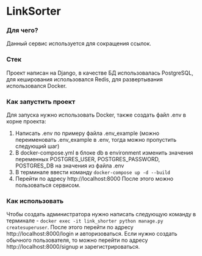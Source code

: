 # LinkSorter
### Для чего?
Данный сервис используется для сокращения ссылок.
### Стек
Проект написан на Django, в качестве БД использовалась PostgreSQL, для кеширования использовался Redis, для развертывания использовался Docker.
### Как запустить проект
Для запуска нужно использовать Docker, также создать файл .env в корне проекта:
1) Написать .env по примеру файла .env_example (можно переименовать .env_example в .env, тогда можно пропустить следующий шаг)
2) В docker-compose.yml в блоке db в environment изменить значения переменных POSTGRES_USER, POSTGRES_PASSWORD, POSTGRES_DB на значения из файла .env
3) В терминале ввести команду ```docker-compose up -d --build```
4) Перейти по адресу http://localhost:8000
После этого можно пользоваться сервисом.
### Как использовать
Чтобы создать администратора нужно написать следующую команду в терминале - ```docker exec -it link_shorter python manage.py createsuperuser```. После этого перейти по адресу http://localhost:8000/login и авторизоваться.
Если нужно создать обычного пользователя, то можно перейти по адресу http://localhost:8000/signup и зарегистрироваться.
